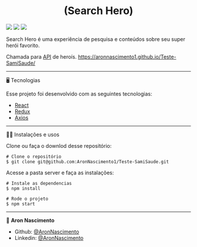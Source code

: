 
<h1 align="center">
  (Search Hero)
    </h1>
    
![](https://github.com/AronNascimento1/Teste-SamiSaude/blob/main/src/assets/to_readme/teste.gif)
![](https://github.com/AronNascimento1/Teste-SamiSaude/blob/main/src/assets/to_readme/homepageseachhero.png)
![](https://github.com/AronNascimento1/Teste-SamiSaude/blob/main/src/assets/to_readme/biographyhero.png)

Search Hero é uma experiência de pesquisa e conteúdos sobre seu super herói favorito.

Chamada para [API](https://superheroapi.com/index.html) de heroís.
https://aronnascimento1.github.io/Teste-SamiSaude/
_________
🖥️ Tecnologias

Esse projeto foi desenvolvido com as seguintes tecnologias:

- [React](https://reactjs.org)
- [Redux](https://redux.js.org/)
- [Axios](https://www.npmjs.com/package/axios)

_________
🧑‍💻 Instalações e usos

Clone ou faça o downlod desse repositório:

```
# Clone o repositório
$ git clone git@github.com:AronNascimento1/Teste-SamiSaude.git
```

Acesse a pasta server e faça as instalações:

```
# Instale as dependencias
$ npm install

# Rode o projeto
$ npm start
```
_________

👤 **Aron Nascimento**
* Github: [@AronNascimento](https://github.com/AronNascimento1)
* Linkedin: [@AronNascimento](https://www.linkedin.com/in/aron-nascimento-a09bbba0/)
